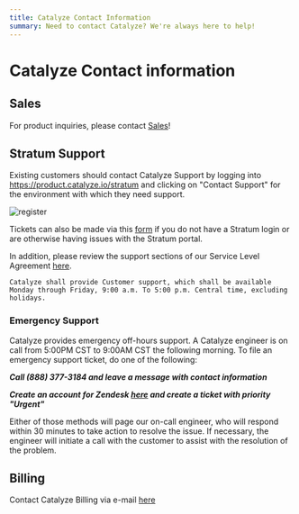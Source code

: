 ```yaml
---
title: Catalyze Contact Information
summary: Need to contact Catalyze? We're always here to help!
---
```


# Catalyze Contact information

## Sales

For product inquiries, please contact [Sales](mailto:sales@catalyze.io)!

## Stratum Support

Existing customers should contact Catalyze Support by logging into https://product.catalyze.io/stratum and clicking on "Contact Support" for the environment with which they need support.

![register](images/cont.png)

Tickets can also be made via this [form](https://catalyzeio.zendesk.com/hc/en-us/requests/new) if you do not have a Stratum login or are otherwise having issues with the Stratum portal.

In addition, please review the support sections of our Service Level Agreement [here](https://legal.catalyze.io/#service-level-and-support-agreement).

`Catalyze shall provide Customer support, which shall be available Monday through Friday, 9:00 a.m. To 5:00 p.m. Central time, excluding holidays.`

### Emergency Support

Catalyze provides emergency off-hours support. A Catalyze engineer is on call from 5:00PM CST to 9:00AM CST the following morning. To file an emergency support ticket, do one of the following:

***Call (888) 377-3184 and leave a message with contact information***

***Create an account for Zendesk [here](https://catalyzeio.zendesk.com/hc/en-us) and create a ticket with priority "Urgent"***

Either of those methods will page our on-call engineer, who will respond within 30 minutes to take action to resolve the issue. If necessary, the engineer will initiate a call with the customer to assist with the resolution of the problem.

## Billing

Contact Catalyze Billing via e-mail [here](mailto:billing@catalyze.io)
